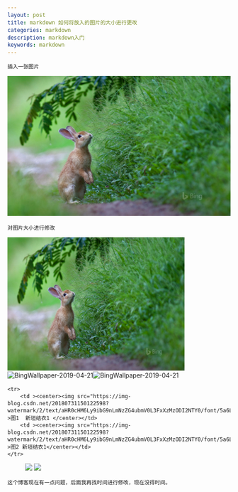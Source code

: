 ```yaml
---
layout: post
title: markdown 如何将放入的图片的大小进行更改
categories: markdown
description: markdown入门
keywords: markdown
---
```


```
插入一张图片
```

![](/images/posts/BingWallpaper-2019-04-21.png)

```
对图片大小进行修改
```



<img src="/images/posts/BingWallpaper-2019-04-21.png" width="400" height="300" alt="BingWallpaper-2019-04-21" align=center><img src="E:\git\deskLEE.github.io\images\posts\BingWallpaper-2019-04-21.png" width="400" height="300" alt="BingWallpaper-2019-04-21" align=center><img src="E:\git\deskLEE.github.io\images\posts\BingWallpaper-2019-04-21.png" width="400" height="300" alt="BingWallpaper-2019-04-21" align=center>



    <tr>
        <td ><center><img src="https://img-blog.csdn.net/20180731150122598?watermark/2/text/aHR0cHM6Ly9ibG9nLmNzZG4ubmV0L3FxXzMzODI2NTY0/font/5a6L5L2T/fontsize/400/fill/I0JBQkFCMA==/dissolve/70" >图1  新垣结衣1 </center></td>
        <td ><center><img src="https://img-blog.csdn.net/20180731150122598?watermark/2/text/aHR0cHM6Ly9ibG9nLmNzZG4ubmV0L3FxXzMzODI2NTY0/font/5a6L5L2T/fontsize/400/fill/I0JBQkFCMA==/dissolve/70"  >图2 新垣结衣1</center></td>
    </tr>

<figure class="half">
    <img src="E:\git\deskLEE.github.io\_posts\BingWallpaper-2019-04-21.jpg">
    <img src="E:\git\deskLEE.github.io\_posts\BingWallpaper-2019-04-21.jpg">
</figure>

```
这个博客现在有一点问题，后面我再找时间进行修改，现在没得时间。
```



